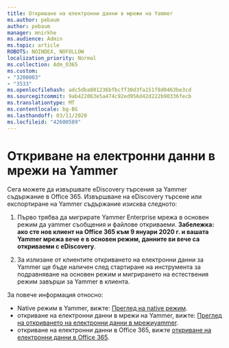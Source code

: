 ```yaml
---
title: Откриване на електронни данни в мрежи на Yammer
ms.author: pebaum
author: pebaum
manager: mnirkhe
ms.audience: Admin
ms.topic: article
ROBOTS: NOINDEX, NOFOLLOW
localization_priority: Normal
ms.collection: Adm_O365
ms.custom:
- "3200003"
- "3533"
ms.openlocfilehash: adc5dba801236bfbcff30d3fa151f8d0463be3cd
ms.sourcegitcommit: 9ab422063e5a474c92ed956d42d222b90336fecb
ms.translationtype: MT
ms.contentlocale: bg-BG
ms.lasthandoff: 03/11/2020
ms.locfileid: "42600589"
---
```

# <a name="ediscovery-in-yammer-networks"></a>Откриване на електронни данни в мрежи на Yammer

Сега можете да извършвате eDiscovery търсения за Yammer съдържание в Office 365.  Извършване на eDiscovery търсене или експортиране на Yammer съдържание изисква следното:

1. Първо трябва да мигрирате Yammer Enterprise мрежа в основен режим да yammer съобщения и файлове откриваеми. **Забележка: ако сте нов клиент на Office 365 към 9 януари 2020 г. и вашата Yammer мрежа вече е в основен режим, данните ви вече са откриваеми с eDiscovery**.

2. За излизане от клиентите откриването на електронни данни за Yammer ще бъде наличен след стартиране на инструмента за подравняване на основен режим и мигрирането на естествения режим завърши за Yammer в клиента.

За повече информация относно:

- Native режим в Yammer, вижте: [Преглед на native режим](https://docs.microsoft.com/yammer/configure-your-yammer-network/overview-native-mode).
- откриване на електронни данни в мрежи на Yammer, вижте: [Преглед на откриването на електронни данни в мрежиyammer](https://docs.microsoft.com/yammer/manage-security-and-compliance/overview-of-ediscovery).
- откриване на електронни данни в Office 365, вижте [откриване на електронни данни в Office 365](https://docs.microsoft.com/microsoft-365/compliance/ediscovery).
